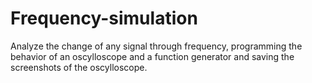 # Frequency-simulation
Analyze the change of any signal through frequency, programming the behavior of an oscylloscope and a function generator and saving the screenshots of the oscylloscope.
